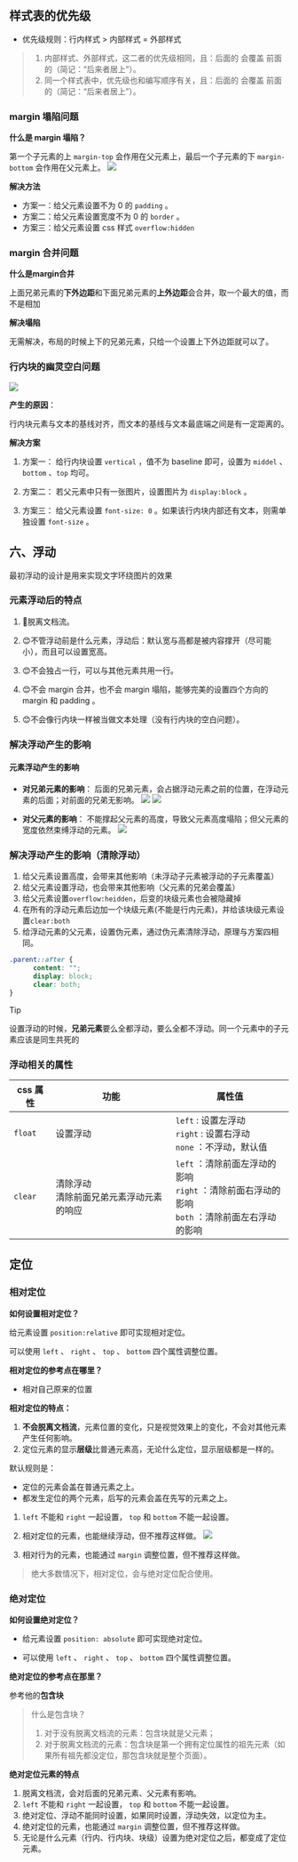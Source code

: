 ## 样式表的优先级

- 优先级规则：行内样式 > 内部样式 = 外部样式
>1. 内部样式、外部样式，这二者的优先级相同，且：后面的 会覆盖 前面的（简记：“后来者居上”）。
>2. 同一个样式表中，优先级也和编写顺序有关，且：后面的 会覆盖 前面的（简记：“后来者居上”）。


### margin 塌陷问题

**什么是 margin 塌陷？**

第一个子元素的上 `margin-top` 会作用在父元素上，最后一个子元素的下 `margin-bottom` 会作用在父元素上。
![](https://zhaosi-1253759587.cos.ap-nanjing.myqcloud.com/files/obsidian/picture/20230515200010.png)

**解决方法**
- 方案一：给父元素设置不为 0 的 `padding` 。
- 方案二：给父元素设置宽度不为 0 的 `border` 。
- 方案三：给父元素设置 css 样式 `overflow:hidden`

### margin 合并问题

**什么是margin合并**

上面兄弟元素的**下外边距**和下面兄弟元素的**上外边距**会合并，取一个最大的值，而不是相加

**解决塌陷**

无需解决，布局的时候上下的兄弟元素，只给一个设置上下外边距就可以了。

### 行内块的幽灵空白问题
![](https://zhaosi-1253759587.cos.ap-nanjing.myqcloud.com/files/obsidian/picture/20230515192302.png)

**产生的原因**：

行内块元素与文本的基线对齐，而文本的基线与文本最底端之间是有一定距离的。

**解决方案**

1. 方案一： 给行内块设置 `vertical` ，值不为 baseline 即可，设置为 `middel` 、 `bottom` 、`top` 均可。
	
1. 方案二： 若父元素中只有一张图片，设置图片为 `display:block` 。
	
1. 方案三： 给父元素设置 `font-size: 0` 。如果该行内块内部还有文本，则需单独设置 `font-size` 。

## 六、浮动

最初浮动的设计是用来实现文字环绕图片的效果

### 元素浮动后的特点
1. 🤢脱离文档流。

2. 😊不管浮动前是什么元素，浮动后：默认宽与高都是被内容撑开（尽可能小），而且可以设置宽高。

3. 😊不会独占一行，可以与其他元素共用一行。

4. 😊不会 margin 合并，也不会 margin 塌陷，能够完美的设置四个方向的 margin 和 padding 。

5. 😊不会像行内块一样被当做文本处理（没有行内块的空白问题）。

### 解决浮动产生的影响

#### 元素浮动产生的影响
- **对兄弟元素的影响**： 后面的兄弟元素，会占据浮动元素之前的位置，在浮动元素的后面；对前面的兄弟无影响。
![](https://zhaosi-1253759587.cos.ap-nanjing.myqcloud.com/files/obsidian/picture/20230516082735.png)
![](https://zhaosi-1253759587.cos.ap-nanjing.myqcloud.com/files/obsidian/picture/20230516082805.png)


- **对父元素的影响**： 不能撑起父元素的高度，导致父元素高度塌陷；但父元素的宽度依然束缚浮动的元素。
![](https://zhaosi-1253759587.cos.ap-nanjing.myqcloud.com/files/obsidian/picture/20230516082926.png)

### 解决浮动产生的影响（清除浮动）

1. 给父元素设置高度，会带来其他影响（未浮动子元素被浮动的子元素覆盖）
2. 给父元素设置浮动，也会带来其他影响（父元素的兄弟会覆盖）
3. 给父元素设置`overflow:heidden`，后变的块级元素也会被隐藏掉
4. 在所有的浮动元素后边加一个块级元素(不能是行内元素)，并给该块级元素设置`clear:both`
5. 给浮动元素的父元素，设置伪元素，通过伪元素清除浮动，原理与方案四相同。
```css
.parent::after {
	  content: "";
	  display: block;
	  clear: both;
}
```

> [!tip]
> 设置浮动的时候，**兄弟元素**要么全都浮动，要么全都不浮动。同一个元素中的子元素应该是同生共死的


### 浮动相关的属性
| css 属性 | 功能                                        | 属性值                                                             |
| -------- | ------------------------------------------- | ------------------------------------------------------------------ |
| `float`    | 设置浮动                                    | `left` : 设置左浮动</br>`right` : 设置右浮动</br>`none` ：不浮动，默认值 |
| `clear`    | 清除浮动</br>清除前面兄弟元素浮动元素的响应 |       `left` ：清除前面左浮动的影响</br>`right` ：清除前面右浮动的影响</br>`both` ：清除前面左右浮动的影响                                                             |

## 定位

### 相对定位
 **如何设置相对定位？**

给元素设置 `position:relative` 即可实现相对定位。

可以使用 `left` 、 `right` 、 `top` 、 `bottom` 四个属性调整位置。

**相对定位的参考点在哪里？**

- 相对自己原来的位置

**相对定位的特点：**

1. **不会脱离文档流**，元素位置的变化，只是视觉效果上的变化，不会对其他元素产生任何影响。
2. 定位元素的显示**层级**比普通元素高，无论什么定位，显示层级都是一样的。

默认规则是：
- 定位的元素会盖在普通元素之上。
- 都发生定位的两个元素，后写的元素会盖在先写的元素之上。

1. `left` 不能和 `right` 一起设置， `top` 和 `bottom` 不能一起设置。

2. 相对定位的元素，也能继续浮动，但不推荐这样做。
![](https://zhaosi-1253759587.cos.ap-nanjing.myqcloud.com/files/obsidian/picture/20230516200244.png)


4. 相对行为的元素，也能通过 `margin` 调整位置，但不推荐这样做。

>绝大多数情况下，相对定位，会与绝对定位配合使用。

### 绝对定位

**如何设置绝对定位？**

- 给元素设置 `position: absolute` 即可实现绝对定位。

- 可以使用 `left` 、 `right` 、 `top` 、 `bottom` 四个属性调整位置。

**绝对定位的参考点在那里？**

参考他的**包含块**

>什么是包含块？
>1. 对于没有脱离文档流的元素：包含块就是父元素；
>2. 对于脱离文档流的元素：包含块是第一个拥有定位属性的祖先元素（如果所有祖先都没定位，那包含块就是整个页面）。

**绝对定位元素的特点**
1. 脱离文档流，会对后面的兄弟元素、父元素有影响。
2. `left` 不能和 `right` 一起设置， `top` 和 `bottom` 不能一起设置。
3. 绝对定位、浮动不能同时设置，如果同时设置，浮动失效，以定位为主。
4. 绝对定位的元素，也能通过 `margin` 调整位置，但不推荐这样做。
5. 无论是什么元素（行内、行内块、块级）设置为绝对定位之后，都变成了定位元素。